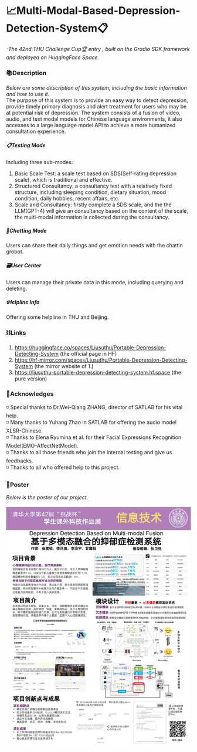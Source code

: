 # 📈Multi-Modal-Based-Depression-Detection-System📋
*-The 42nd THU Challenge Cup🏆 entry , built on the Gradio SDK framework and deployed on HuggingFace Space.*


### 📚️Description
*Below are some description of this system, including the basic information and how to use it.*<br>
The purpose of this system is to provide an easy way to detect depression, provide timely primary diagnosis and alert treatment for users who may be at potential risk of depression. The system consists of a fusion of video, audio, and text modal models for Chinese language environments, it also accesses to a large language model API to achieve a more humanized consultation experience.
##### 📋Testing Mode
Including three sub-modes:<br>
1. Basic Scale Test: a scale test based on SDS(Self-rating depression scale), which is traditional and effective.<br>
2. Structured Consultancy: a consultancy test with a relatively fixed structure, including sleeping condition, dietary situation, mood condition, daily hobbies, recent affairs, etc.<br>
3. Scale and Consultancy: firstly complete a SDS scale, and the the LLM(GPT-4) will give an consultancy based on the content of the scale, the multi-modal information is collected during the consultancy.

##### 💬Chatting Mode
Users can share their daily things and get emotion needs with the chattin grobot.

##### 🗃️User Center
Users can manage their private data in this mode, including querying and deleting.

##### 📞Helpline Info
Offering some helpline in THU and Beijing.


### ⛓️Links
1. https://huggingface.co/spaces/Liusuthu/Portable-Depression-Detecting-System (the official page in HF)
2. https://hf-mirror.com/spaces/Liusuthu/Portable-Depression-Detecting-System (the mirror website of 1.)
3. https://liusuthu-portable-depression-detecting-system.hf.space (the pure version)

### 💐Acknowledges
◽ Special thanks to Dr.Wei-Qiang ZHANG, director of SATLAB for his vital help.<br>
◽ Many thanks to Yuhang Zhao in SATLAB for offering the audio model XLSR-Chinese.<br>
◽ Thanks to Elena Ryumina et al. for their Facial Expressions Recognition Model(EMO-AffectNetModel).<br>
◽ Thanks to all those friends who join the internal testing and give us feedbacks.<br>
◽ Thanks to all who offered help to this project.<br>

### 📜Poster
*Below is the poster of our project.*<br>
![这是海报](/asset/poster-small.jpg "Our Poster")
